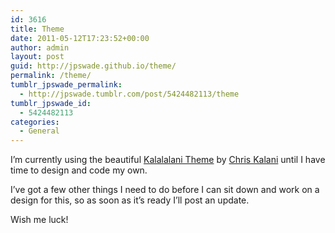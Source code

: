 ```yaml
---
id: 3616
title: Theme
date: 2011-05-12T17:23:52+00:00
author: admin
layout: post
guid: http://jpswade.github.io/theme/
permalink: /theme/
tumblr_jpswade_permalink:
  - http://jpswade.tumblr.com/post/5424482113/theme
tumblr_jpswade_id:
  - 5424482113
categories:
  - General
---
```

<p class="lead">
  I&#8217;m currently using the beautiful <a href="http://kalalalani.tumblr.com/">Kalalalani Theme</a> by <a href="http://chriskalani.com/">Chris Kalani</a> until I have time to design and code my own.
</p>

I&#8217;ve got a few other things I need to do before I can sit down and work on a design for this, so as soon as it&#8217;s ready I&#8217;ll post an update.

Wish me luck!